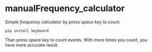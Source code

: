 # manualFrequency_calculator
*Simple frequency calculator by press space key to count.*

```pip install keyboard```

Than press space key to count events. With more times you count, you have more accurate result.

